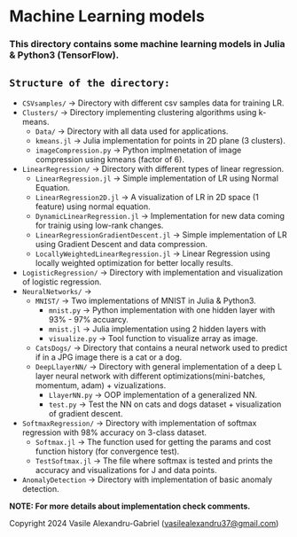 # Machine Learning models

### This directory contains some machine learning models in Julia & Python3 (TensorFlow).

## `Structure of the directory:`
  * `CSVsamples/` -> Directory with different csv samples data for training LR. 
  * `Clusters/` -> Directory implementing clustering algorithms using k-means.
    * `Data/` -> Directory with all data used for applications.
    * `kmeans.jl` -> Julia implementation for points in 2D plane (3 clusters).
    * `imageCompression.py` -> Python implmenetation of image compression using kmeans (factor of 6).
  * `LinearRegression/` -> Directory with different types of linear regression.
    * `LinearRegression.jl` -> Simple implementation of LR using Normal Equation.
    * `LinearRegression2D.jl` -> A visualization of LR in 2D space (1 feature) using normal equation.
    * `DynamicLinearRegression.jl` -> Implementation for new data coming for trainig using low-rank changes.
    * `LinearRegressionGradientDescent.jl` -> Simple implementation of LR using Gradient Descent and data compression.
    * `LocallyWeightedLinearRegression.jl` -> Linear Regression using locally weighted optimization for better locally results.
  * `LogisticRegression/` -> Directory with implementation and visualization of logistic regression.
  * `NeuralNetworks/` -> 
    * `MNIST/` -> Two implementations of MNIST in Julia & Python3.
      * `mnist.py` -> Python implementation with one hidden layer with 93% - 97% accuarcy.
      * `mnist.jl` -> Julia implementation using 2 hidden layers with 
      * `visualize.py` -> Tool function to visualize array as image.
    * `CatsDogs/` -> Directory that contains a neural network used to predict if in a JPG image there is a cat or a dog.
    * `DeepLlayerNN/` -> Directory with general implementation of a deep L layer neural network with different optimizations(mini-batches, momentum, adam) + vizualizations.
      * `LlayerNN.py` -> OOP implementation of a generalized NN.
      * `test.py` -> Test the NN on cats and dogs dataset + visualization of gradient descent.
  * `SoftmaxRegression/` -> Directory with implementation of softmax regression with 98% accuracy on 3-class dataset.
    * `Softmax.jl` -> The function used for getting the params and cost function history (for convergence test).
    * `TestSoftmax.jl` -> The file where softmax is tested and prints the accuracy and visualizations for J and data points.
  * `AnomalyDetection` -> Directory with implementation of basic anomaly detection.
    

**NOTE: For more details about implementation check comments.**

Copyright 2024 Vasile Alexandru-Gabriel (vasilealexandru37@gmail.com)